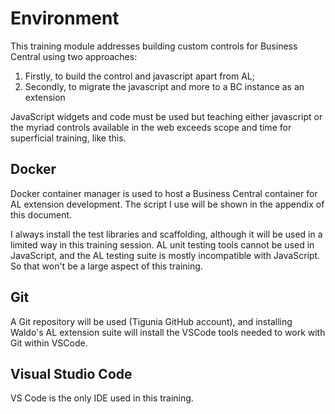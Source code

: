 # Environment

This training module addresses building custom controls for Business Central using two approaches: 

1. Firstly, to build the control and javascript apart from AL;
1. Secondly, to migrate the javascript and more to a BC instance as an extension

JavaScript widgets and code must be used but teaching either javascript or the myriad controls available in the web exceeds scope and time for superficial training, like this. 

## <a name="docker">Docker</a>
Docker container manager is used to host a Business Central container for AL extension development. The script I use will be shown in the appendix of this document.

I always install the test libraries and scaffolding, although it will be used in a limited way in this training session. AL unit testing tools cannot be used in JavaScript, and the AL testing suite is mostly incompatible with JavaScript. So that won't be a large aspect of this training.

## <a name="git">Git</a>
A Git repository will be used (Tigunia GitHub account), and installing Waldo's AL extension suite will install the VSCode tools needed to work with Git within VSCode.

## <a name="vsc">Visual Studio Code</a>
VS Code is the only IDE used in this training.

